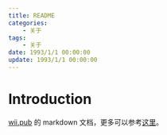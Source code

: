 ```yaml
---
title: README
categories:
    - 关于
tags:
    - 关于
date: 1993/1/1 00:00:00
update: 1993/1/1 00:00:00
---
```


# Introduction 

[wii.pub](https//wii.pub) 的 markdown 文档，更多可以参考[这里](https://github.com/sunzhenkai/notes)。

